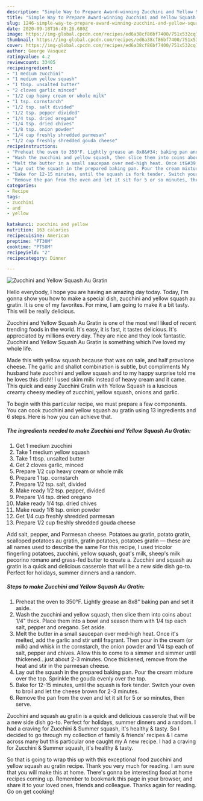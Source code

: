 ```yaml
---
description: "Simple Way to Prepare Award-winning Zucchini and Yellow Squash Au Gratin"
title: "Simple Way to Prepare Award-winning Zucchini and Yellow Squash Au Gratin"
slug: 1246-simple-way-to-prepare-award-winning-zucchini-and-yellow-squash-au-gratin
date: 2020-09-18T16:49:26.680Z
image: https://img-global.cpcdn.com/recipes/ed6a38cf86bf7400/751x532cq70/zucchini-and-yellow-squash-au-gratin-recipe-main-photo.jpg
thumbnail: https://img-global.cpcdn.com/recipes/ed6a38cf86bf7400/751x532cq70/zucchini-and-yellow-squash-au-gratin-recipe-main-photo.jpg
cover: https://img-global.cpcdn.com/recipes/ed6a38cf86bf7400/751x532cq70/zucchini-and-yellow-squash-au-gratin-recipe-main-photo.jpg
author: George Vasquez
ratingvalue: 4.2
reviewcount: 33405
recipeingredient:
- "1 medium zucchini"
- "1 medium yellow squash"
- "1 tbsp. unsalted butter"
- "2 cloves garlic minced"
- "1/2 cup heavy cream or whole milk"
- "1 tsp. cornstarch"
- "1/2 tsp. salt divided"
- "1/2 tsp. pepper divided"
- "1/4 tsp. dried oregano"
- "1/4 tsp. dried chives"
- "1/8 tsp. onion powder"
- "1/4 cup freshly shredded parmesan"
- "1/2 cup freshly shredded gouda cheese"
recipeinstructions:
- "Preheat the oven to 350°F. Lightly grease an 8x8&#34; baking pan and set it aside."
- "Wash the zucchini and yellow squash, then slice them into coins about 1/4&#34; thick. Place them into a bowl and season them with 1/4 tsp each salt, pepper and oregano. Set aside."
- "Melt the butter in a small saucepan over med-high heat. Once it&#39;s melted, add the garlic and stir until fragrant. Then pour in the cream (or milk) and whisk in the cornstarch, the onion powder and 1/4 tsp each of salt, pepper and chives. Allow this to come to a simmer and simmer until thickened...just about 2-3 minutes. Once thickened, remove from the heat and stir in the parmesan cheese."
- "Lay out the squash in the prepared baking pan. Pour the cream mixture over the top. Sprinkle the gouda evenly over the top."
- "Bake for 12-15 minutes, until the squash is fork tender. Switch your oven to broil and let the cheese brown for 2-3 minutes."
- "Remove the pan from the oven and let it sit for 5 or so minutes, then serve."
categories:
- Recipe
tags:
- zucchini
- and
- yellow

katakunci: zucchini and yellow 
nutrition: 163 calories
recipecuisine: American
preptime: "PT30M"
cooktime: "PT58M"
recipeyield: "2"
recipecategory: Dinner

---
```



![Zucchini and Yellow Squash Au Gratin](https://img-global.cpcdn.com/recipes/ed6a38cf86bf7400/751x532cq70/zucchini-and-yellow-squash-au-gratin-recipe-main-photo.jpg)

Hello everybody, I hope you are having an amazing day today. Today, I'm gonna show you how to make a special dish, zucchini and yellow squash au gratin. It is one of my favorites. For mine, I am going to make it a bit tasty. This will be really delicious.

Zucchini and Yellow Squash Au Gratin is one of the most well liked of recent trending foods in the world. It's easy, it is fast, it tastes delicious. It's appreciated by millions every day. They are nice and they look fantastic. Zucchini and Yellow Squash Au Gratin is something which I've loved my whole life.

Made this with yellow squash because that was on sale, and half provolone cheese. The garlic and shallot combination is subtle, but compliments My husband hate zucchini and yellow squash and to my happy surprise told me he loves this dish!! I used skim milk instead of heavy cream and it came. This quick and easy Zucchini Gratin with Yellow Squash is a luscious creamy cheesy medley of zucchini, yellow squash, onions and garlic.


To begin with this particular recipe, we must prepare a few components. You can cook zucchini and yellow squash au gratin using 13 ingredients and 6 steps. Here is how you can achieve that.

<!--inarticleads1-->

##### The ingredients needed to make Zucchini and Yellow Squash Au Gratin:

1. Get 1 medium zucchini
1. Take 1 medium yellow squash
1. Take 1 tbsp. unsalted butter
1. Get 2 cloves garlic, minced
1. Prepare 1/2 cup heavy cream or whole milk
1. Prepare 1 tsp. cornstarch
1. Prepare 1/2 tsp. salt, divided
1. Make ready 1/2 tsp. pepper, divided
1. Prepare 1/4 tsp. dried oregano
1. Make ready 1/4 tsp. dried chives
1. Make ready 1/8 tsp. onion powder
1. Get 1/4 cup freshly shredded parmesan
1. Prepare 1/2 cup freshly shredded gouda cheese


Add salt, pepper, and Parmesan cheese. Potatoes au gratin, potato gratin, scalloped potatoes au gratin, gratin potatoes, potatoes gratin — these are all names used to describe the same For this recipe, I used tricolor fingerling potatoes, zucchini, yellow squash, goat&#39;s milk, sheep&#39;s milk pecorino romano and grass-fed butter to create a. Zucchini and squash au gratin is a quick and delicious casserole that will be a new side dish go-to. Perfect for holidays, summer dinners and a random. 

<!--inarticleads2-->

##### Steps to make Zucchini and Yellow Squash Au Gratin:

1. Preheat the oven to 350°F. Lightly grease an 8x8&#34; baking pan and set it aside.
1. Wash the zucchini and yellow squash, then slice them into coins about 1/4&#34; thick. Place them into a bowl and season them with 1/4 tsp each salt, pepper and oregano. Set aside.
1. Melt the butter in a small saucepan over med-high heat. Once it&#39;s melted, add the garlic and stir until fragrant. Then pour in the cream (or milk) and whisk in the cornstarch, the onion powder and 1/4 tsp each of salt, pepper and chives. Allow this to come to a simmer and simmer until thickened...just about 2-3 minutes. Once thickened, remove from the heat and stir in the parmesan cheese.
1. Lay out the squash in the prepared baking pan. Pour the cream mixture over the top. Sprinkle the gouda evenly over the top.
1. Bake for 12-15 minutes, until the squash is fork tender. Switch your oven to broil and let the cheese brown for 2-3 minutes.
1. Remove the pan from the oven and let it sit for 5 or so minutes, then serve.


Zucchini and squash au gratin is a quick and delicious casserole that will be a new side dish go-to. Perfect for holidays, summer dinners and a random. I had a craving for Zucchini &amp; Summer squash, it&#39;s healthy &amp; tasty. So I decided to go through my collection of family &amp; friends&#39; recipes &amp; I came across many but this particular one caught my A new recipe. I had a craving for Zucchini &amp; Summer squash, it&#39;s healthy &amp; tasty. 

So that is going to wrap this up with this exceptional food zucchini and yellow squash au gratin recipe. Thank you very much for reading. I am sure that you will make this at home. There's gonna be interesting food at home recipes coming up. Remember to bookmark this page in your browser, and share it to your loved ones, friends and colleague. Thanks again for reading. Go on get cooking!
